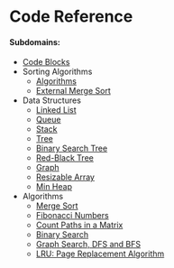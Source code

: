 # Code Reference

#### Subdomains:
- [Code Blocks](./code-blocks)
- Sorting Algorithms
	- [Algorithms](./IMSortAlgorithms)
	- [External Merge Sort](./ExternalMergeSort)
- Data Structures
	- [Linked List](./IMLinkedList)
	- [Queue](./IMQueue)
	- [Stack](./IMStack)
	- [Tree](./IMTree)
	- [Binary Search Tree](./IMBinarySearchTree)
	- [Red-Black Tree](./IMRedBlackTree)
	- [Graph](./IMGraph)
	- [Resizable Array](./IMResizableArray)
	- [Min Heap](./IMMinHeap)
- Algorithms
	- [Merge Sort](./IMMergeSort)
	- [Fibonacci Numbers](./IMFibonacci)
	- [Count Paths in a Matrix](./IMCountPaths)
	- [Binary Search](./IMBinarySearch)
	- [Graph Search, DFS and BFS](./IMGraphSearch)
	- [LRU: Page Replacement Algorithm](./KotlinPlayground)

